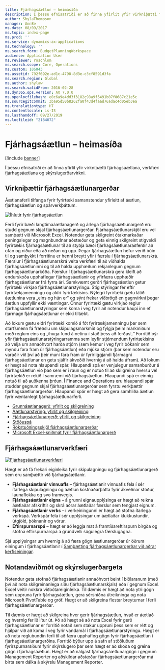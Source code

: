 ```yaml
---
title: Fjárhagsáætlun – heimasíða
description: Í þessu efnisatriði er að finna yfirlit yfir virkniþætti fjárhagsáætlana, verkfæri fjárhagsáætlana og skýrslugerðarvirkni í Microsoft Dynamics 365 Finance.
author: ShylaThompson
manager: AnnBe
ms.date: 08/09/2017
ms.topic: index-page
ms.prod: ''
ms.service: dynamics-ax-applications
ms.technology: ''
ms.search.form: BudgetPlanningWorkspace
audience: Application User
ms.reviewer: roschlom
ms.search.scope: Core, Operations
ms.custom: 106043
ms.assetid: 702f692e-ad1c-4798-8d3e-c3cf8591d3fa
ms.search.region: Global
ms.author: shylaw
ms.search.validFrom: 2016-02-28
ms.dyn365.ops.version: AX 7.0.0
ms.openlocfilehash: e0c6a9e4dd3f3182c98a9f5491b07f8687c21e5c
ms.sourcegitcommit: 3ba95d50b8262fa0f43d4faad76adac4d05eb3ea
ms.translationtype: HT
ms.contentlocale: is-IS
ms.lasthandoff: 09/27/2019
ms.locfileid: "2184072"
---
```

# <a name="budgeting-home-page"></a>Fjárhagsáætlun – heimasíða

[!include [banner](../includes/banner.md)]

Í þessu efnisatriði er að finna yfirlit yfir virkniþætti fjárhagsáætlana, verkfæri fjárhagsáætlana og skýrslugerðarvirkni. 

<a name="components-of-budgeting-functionality"></a>Virkniþættir fjárhagsáætlunargerðar
-------------------------------------

Áætlanaferli tilfanga fyrir fyrirtæki samanstendur yfirleitt af áætlun, fjárhagsáætlun og spárverkþáttum.

[![Íhlutir fyrir fjárhagsáætlun](./media/budgeting-functionality-components.jpg)](./media/budgeting-functionality-components.jpg)

Ferli fyrir bæði langtímaáætlanagerð og árlega fjárhagsáætlunargerð eru studd gegnum skjal fjárhagsáætlunargerðar. Fjárhagsáætlunarskjöl eru vel samþætt við Microsoft Excel. Notendur geta skilgreint ótakmarkaðar peningalegar og magnbundnar aðstæður og geta einnig skilgreint stigveldi fyrirtækis fjárhagsáætlunar til að styðja bæði fjárhagsáætlunaraðferðir að ofan og niður eða að neðan og upp. Þegar fjárhagsáætlun hefur verið búin til og samþykkt í forritinu er henni breytt yfir í færslu í fjárhagsáætlunarskrá. Færslur í fjárhagsáætlunarskrá veita verkfæri til að viðhalda fjárhagsáætluninni og til að halda upphæðum rekjanlegum gegnum fjárhagsáætlunarkóða. Færslur í fjárhagsáætlunarskrá gera kleift að endurskoða upphaflegar fjárhagsáætlanir og yfirfæra upphæðir fjárhagsáætlunar frá fyrra ári. Samkvæmt gerðri fjárhagsáætlun getur fyrirtæki virkjað fjárhagsáætlunarstýringu. Stig stýringar fer eftir fyrirtækjamenningu og aldri fyrirtækisins. Nýlegri fyrirtæki gætu látið áætlunina vera „eins og hún er“ og sýnt frekar viðbrögð en gagnvirkni þegar áætlun uppfyllir ekki væntingar. Önnur fyrirtæki gætu virkjað reglur fjárhagsáætlunarstýringar sem koma í veg fyrir að notendur kaupi inn ef fjármagn fjárhagsáætlunar er ekki tiltækt.

Að lokum gætu eldri fyrirtæki komið á fót fyrirtækjamenningu þar sem starfsmenn fá fræðslu um skipulagsmarkmið og fylgja þeim markmiðum með reglum eins og „íhuga fund á netinu í stað þess að ferðast.“ Forritið býr yfir fjárhagsáætlunarstýringarramma sem leyfir stjórnendum fyrirtækisins að velja um annaðhvort harða stjórn (sem kemur í veg fyrir bókanir sem myndu fara fram úr fjárhagsáætlun) eða mjúka stjórn (þar sem notendur eru varaðir við því að þeir muni fara fram úr fyrirliggjandi fjármagni fjárhagsáætlunar en geta sjálfir ákveðið hvernig á að halda áfram). Að lokum er hægt að nota hlaupandi spár. Hlaupandi spá er venjulegur samanburður á fjárhagsáætlun við það sem er í raun og er notuð til að skilgreina hversu vel fyrirtækið er rekið í samræmi við fjárhagsáætlun. Hlaupandi spá er einnig notuð til að auðkenna þróun. Í Finance and Operations eru hlaupandi spár studdar gegnum skjal fjárhagsáætlunargerðar sem fyrstu verkþættir fjárhagsáætlunargerðar. Hlaupandi spár er hægt að gera samhliða áætlun fyrir væntanlegt fjárhagsáætlunarferli.

-   [Grunnáætlanagerð: yfirlit og skilgreining](basic-budgeting-overview-configuration.md)
-   [Áætlunarstýring: yfirlit og skilgreining](budget-control-overview-configuration.md)
-   [Fjárhagsáætlunargerð: yfirlit og skilgreining](budget-planning-overview-configuration.md)
-   [Stöðuspá](position-forecasting.md)
-   [Rökstuðningsskjöl fjárhagsáætlunargerðar](budget-planning-justification-docs.md)
-   [Microsoft Excel-sniðmát fyrir fjárhagsáætlunargerð](budget-planning-excel-templates.md)

## <a name="budgeting-tools"></a>Fjárhagsáætlunarverkfæri
[![Fjárhagsáætlunarverkfæri](./media/budgeting-tools.jpg)](./media/budgeting-tools.jpg) 

Hægt er að fá frekari eiginleika fyrir skipulagningu og fjárhagsáætlunargerð sem eru samþættir við fjárhagsáætlanir.

-   **Fjárhagsáætlanir vinnuafls** – fjárhagsáætlanir vinnuafls fela í sér ítarlega skipulagningu og áætlun kostnaðarþátta fyrir ákveðnar stöður, launaflokka og svo framvegis.
-   **Fjárhagsáætlanir eigna** – á grunni eignaupplýsinga er hægt að reikna áætlaðar afskriftir og skrá aðrar áætlaðar færslur sem tengjast eignum.
-   **Fjárhagsáætlanir verks** – í verkeiningunni er hægt að stofna ítarlega verkspá. Verkspár fela í sér upplýsingar um áætlaðar klukkustundir, útgjöld, þóknanir og vörur.
-   **Eftirspurnarspá** – hægt er að leggja mat á framtíðareftirspurn birgða og stofna eftirspurnarspá á grundvelli sögulegra færslugagna.

Sjá upplýsingar um hvernig á að færa gögn áætlunargerðar úr öðrum einingum í fjárhagsáætlanir í [Samþætting fjárhagsáætlunargerðar við aðrar kerfiseiningar](budget-planning-integration-other-modules.md).

## <a name="user-interface-and-reporting-capabilities"></a>Notandaviðmót og skýrslugerðargeta
Notendur geta stofnað fjárhagsáætlanir annaðhvort beint í biðlaranum (með því að nota skilgreinanlega síðu fjárhagsáætlunarskjals) eða í gegnum Excel. Excel veitir nokkra viðbótareiginleika. Til dæmis er hægt að nota ytri gögn sem uppruna fyrir fjárhagsáætlun, gera sérsniðna útreikninga og nota Microsoft PivotTable og gröf. Hægt er að skilgreina flestar breyturnar í ferli fjárhagsáætlunargerðar. 

Til dæmis er hægt að skilgreina hver gerir fjárhagsáætlun, hvað er áætlað og hvernig ferlið lítur út. Þó að hægt sé að nota Excel fyrir gerð fjárhagsáætlunar er forritið notað sem stakur uppruni þess sem er rétt og hjálpar við að koma í veg fyrir vandamál í fjárhagsáætlunarstýringu. Hægt er að nota reglubundin ferli til að færa upphafleg gögn fyrir fjárhagsáætlun í fjárhagsáætlunargerðina. Forritið býður upp á safn af stöðluðum fyrirspurnarsíðum fyrir skýrslugerð þar sem hægt er að skoða og greina gögn í fjárhagsáætlun. Hægt er að nálgast fjárhagsáætlunargögn í gegnum Management Reporter og aðskildar aðstæður fjárhagsáætlunargerðar má birta sem dálka á skýrslu Management Reporter.






